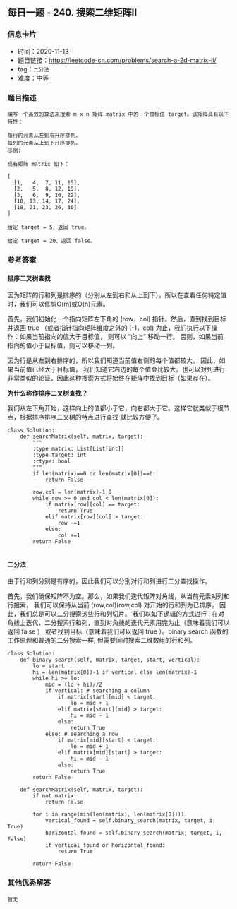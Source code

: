 ## 每日一题 - 240. 搜索二维矩阵II

### 信息卡片

- 时间：2020-11-13
- 题目链接：https://leetcode-cn.com/problems/search-a-2d-matrix-ii/
- tag：`二分法`
- 难度：中等

### 题目描述

 
```
编写一个高效的算法来搜索 m x n 矩阵 matrix 中的一个目标值 target。该矩阵具有以下特性：

每行的元素从左到右升序排列。
每列的元素从上到下升序排列。
示例:

现有矩阵 matrix 如下：

[
  [1,   4,  7, 11, 15],
  [2,   5,  8, 12, 19],
  [3,   6,  9, 16, 22],
  [10, 13, 14, 17, 24],
  [18, 21, 23, 26, 30]
]

给定 target = 5，返回 true。

给定 target = 20，返回 false。

```


### 参考答案


#### 排序二叉树查找

因为矩阵的行和列是排序的（分别从左到右和从上到下），所以在查看任何特定值时，我们可以修剪O(m)或O(n)元素。

首先，我们初始化一个指向矩阵左下角的 (row，col) 指针。然后，直到找到目标并返回 true
（或者指针指向矩阵维度之外的 (-1，col) 为止，我们执行以下操作：如果当前指向的值大于目标值，
则可以 “向上” 移动一行。 否则，如果当前指向的值小于目标值，则可以移动一列。

因为行是从左到右排序的，所以我们知道当前值右侧的每个值都较大。 因此，如果当前值已经大于目标值，
我们知道它右边的每个值会比较大。也可以对列进行非常类似的论证，因此这种搜索方式将始终在矩阵中找到目标（如果存在）。
 

**为什么称作排序二叉树查找？**

我们从左下角开始，这样向上的值都小于它，向右都大于它。这样它就类似于根节点，根据排序排序二叉树的特点进行查找
就比较方便了。

```
class Solution:
    def searchMatrix(self, matrix, target):
        """
        :type matrix: List[List[int]]
        :type target: int
        :rtype: bool
        """
        if len(matrix)==0 or len(matrix[0])==0:
            return False
        
        row,col = len(matrix)-1,0
        while row >= 0 and col < len(matrix[0]):
            if matrix[row][col] == target:
                return True
            elif matrix[row][col] > target:
                row -=1
            else:
                col +=1
        return False


```

 
#### 二分法

由于行和列分别是有序的，因此我们可以分别对行和列进行二分查找操作。

首先，我们确保矩阵不为空。那么，如果我们迭代矩阵对角线，从当前元素对列和行搜索，
我们可以保持从当前 (row,col)(row,col) 对开始的行和列为已排序。 因此，我们总是可以二分搜索这些行和列切片。
我们以如下逻辑的方式进行 : 在对角线上迭代，二分搜索行和列，直到对角线的迭代元素用完为止（意味着我们可以返回 false ）
或者找到目标（意味着我们可以返回 true ）。binary search 函数的工作原理和普通的二分搜索一样,
但需要同时搜索二维数组的行和列。

```
class Solution:
    def binary_search(self, matrix, target, start, vertical):
        lo = start
        hi = len(matrix[0])-1 if vertical else len(matrix)-1
        while hi >= lo:
            mid = (lo + hi)//2
            if vertical: # searching a column
                if matrix[start][mid] < target:
                    lo = mid + 1
                elif matrix[start][mid] > target:
                    hi = mid - 1
                else:
                    return True
            else: # searching a row
                if matrix[mid][start] < target:
                    lo = mid + 1
                elif matrix[mid][start] > target:
                    hi = mid - 1
                else:
                    return True
        return False

    def searchMatrix(self, matrix, target):
        if not matrix:
            return False

        for i in range(min(len(matrix), len(matrix[0]))):
            vertical_found = self.binary_search(matrix, target, i, True)
            horizontal_found = self.binary_search(matrix, target, i, False)
            if vertical_found or horizontal_found:
                return True
        
        return False

```


### 其他优秀解答

```
暂无
```




